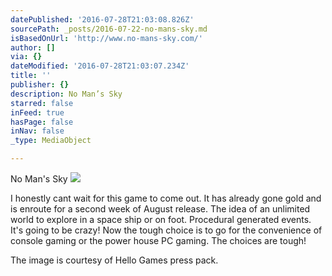 ```yaml
---
datePublished: '2016-07-28T21:03:08.826Z'
sourcePath: _posts/2016-07-22-no-mans-sky.md
isBasedOnUrl: 'http://www.no-mans-sky.com/'
author: []
via: {}
dateModified: '2016-07-28T21:03:07.234Z'
title: ''
publisher: {}
description: No Man’s Sky
starred: false
inFeed: true
hasPage: false
inNav: false
_type: MediaObject

---
```

No Man's Sky
![](https://the-grid-user-content.s3-us-west-2.amazonaws.com/e58b8df8-986e-4458-a953-7ffda50585cd.png)

I honestly cant wait for this game to come out. It has already gone gold and is enroute for a second week of August release. The idea of an unlimited world to explore in a space ship or on foot. Procedural generated events. It's going to be crazy! Now the tough choice is to go for the convenience of console gaming or the power house PC gaming. The choices are tough!

The image is courtesy of Hello Games press pack.